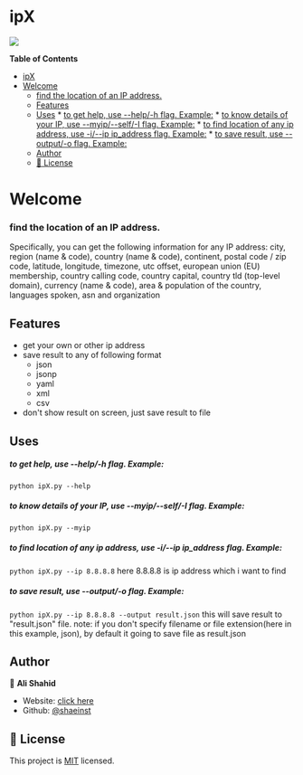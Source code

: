 # ipX

![](https://raw.githubusercontent.com/shaeinst/ipX/main/images/ipX.png)

**Table of Contents**

- [ipX](#ipx)
- [Welcome](#welcome)
    + [find the location of an IP address.](#find-the-location-of-an-ip-address)
  * [Features](#features)
  * [Uses](#uses)
        * [to get help, use --help/-h flag. Example:](#to-get-help--use---help--h-flag-example-)
        * [to know details of your IP,  use --myip/--self/-I flag. Example:](#to-know-details-of-your-ip---use---myip---self--i-flag-example-)
        * [to find location of any ip address, use  -i/--ip ip_address flag. Example:](#to-find-location-of-any-ip-address--use---i---ip-ip-address-flag-example-)
        * [to save result, use --output/-o flag. Example:](#to-save-result--use---output--o-flag-example-)
  * [Author](#author)
  * [📝 License](#---license)



# Welcome
### find the location of an IP address.
Specifically, you can get the following information for any IP address:
city, region (name & code), country (name & code), continent, postal code / zip code, latitude, longitude, timezone, utc offset, european union (EU) membership, country calling code, country capital, country tld (top-level domain), currency (name & code), area & population of the country, languages spoken, asn and organization

## Features
+ get your own or other ip  address
+ save result to any of following format
  + json
  + jsonp
  + yaml
  + xml
  + csv
+ don't show result on screen, just save result to file

## Uses
##### to get help, use --help/-h flag. Example:
`python ipX.py --help`
##### to know details of your IP,  use --myip/--self/-I flag. Example:
`python ipX.py --myip`
##### to find location of any ip address, use  -i/--ip ip_address flag. Example:
`python ipX.py --ip 8.8.8.8`
here 8.8.8.8 is ip address which i want to find
##### to save result, use --output/-o flag. Example:
`python ipX.py --ip 8.8.8.8 --output result.json`
this will save result to "result.json" file.
note: if you don't specify filename or file extension(here in this example, json), by default it going to save file as result.json


## Author

👤 **Ali Shahid**

* Website:  [click here](shaeinst.github.io/)
* Github: [@shaeinst](https://github.com/shaeinst)


## 📝 License

This project is [MIT](https://github.com/shaeinst/ipX/blob/main/LICENSE) licensed.
